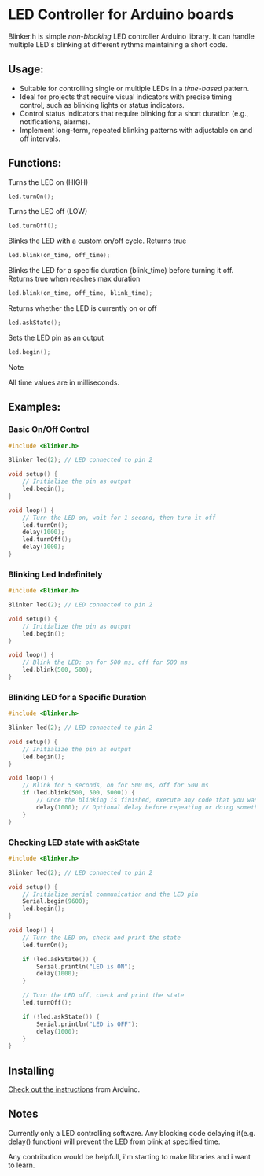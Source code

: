 # LED Controller for Arduino boards

Blinker.h is simple *non-blocking* LED controller Arduino library. It can handle multiple LED's blinking at different rythms maintaining a short code.

## Usage:
- Suitable for controlling single or multiple LEDs in a *time-based* pattern.
- Ideal for projects that require visual indicators with precise timing control, such as blinking lights or status indicators.
- Control status indicators that require blinking for a short duration (e.g., notifications, alarms).
- Implement long-term, repeated blinking patterns with adjustable on and off intervals.

## Functions:
Turns the LED on (HIGH)
```cpp
led.turnOn();
```
Turns the LED off (LOW)
```cpp
led.turnOff();
```

Blinks the LED with a custom on/off cycle. Returns true
```cpp
led.blink(on_time, off_time);
```

Blinks the LED for a specific duration (blink_time) before turning it off. Returns true when reaches max duration
```cpp
led.blink(on_time, off_time, blink_time);
```

Returns whether the LED is currently on or off
```cpp
led.askState();
```
Sets the LED pin as an output
```cpp
led.begin();
```

> [!NOTE]
> All time values are in milliseconds.

## Examples:

### Basic On/Off Control
```cpp
#include <Blinker.h>

Blinker led(2); // LED connected to pin 2

void setup() {
    // Initialize the pin as output
    led.begin();
}

void loop() {
    // Turn the LED on, wait for 1 second, then turn it off
    led.turnOn();  
    delay(1000);   
    led.turnOff(); 
    delay(1000);   
}
```

### Blinking Led Indefinitely
```cpp
#include <Blinker.h>

Blinker led(2); // LED connected to pin 2

void setup() {
    // Initialize the pin as output
    led.begin();
}

void loop() {
    // Blink the LED: on for 500 ms, off for 500 ms
    led.blink(500, 500); 
}
```

### Blinking LED for a Specific Duration
```cpp
#include <Blinker.h>

Blinker led(2); // LED connected to pin 2

void setup() {
    // Initialize the pin as output
    led.begin();
}

void loop() {
    // Blink for 5 seconds, on for 500 ms, off for 500 ms
    if (led.blink(500, 500, 5000)) {  
        // Once the blinking is finished, execute any code that you want
        delay(1000); // Optional delay before repeating or doing something else
    }
}
```

### Checking LED state with askState
```cpp
#include <Blinker.h>

Blinker led(2); // LED connected to pin 2

void setup() {
    // Initialize serial communication and the LED pin
    Serial.begin(9600); 
    led.begin();
}

void loop() {
    // Turn the LED on, check and print the state
    led.turnOn();  

    if (led.askState()) {
        Serial.println("LED is ON");
        delay(1000);
    }

    // Turn the LED off, check and print the state
    led.turnOff();  

    if (!led.askState()) {
        Serial.println("LED is OFF");
        delay(1000);
    }
}
```

## Installing

[Check out the instructions](https://www.arduino.cc/en/Guide/Libraries) from Arduino.

## Notes
Currently only a LED controlling software. Any blocking code delaying it(e.g. delay() function) will prevent the LED from blink at specified time.

Any contribution would be helpfull, i'm starting to make libraries and i want to learn.